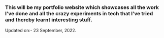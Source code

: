 ### This will be my portfolio website which showcases all the work I've done and all the crazy experiments in tech that I've tried and thereby learnt interesting stuff.

Updated on:- 23 September, 2022.